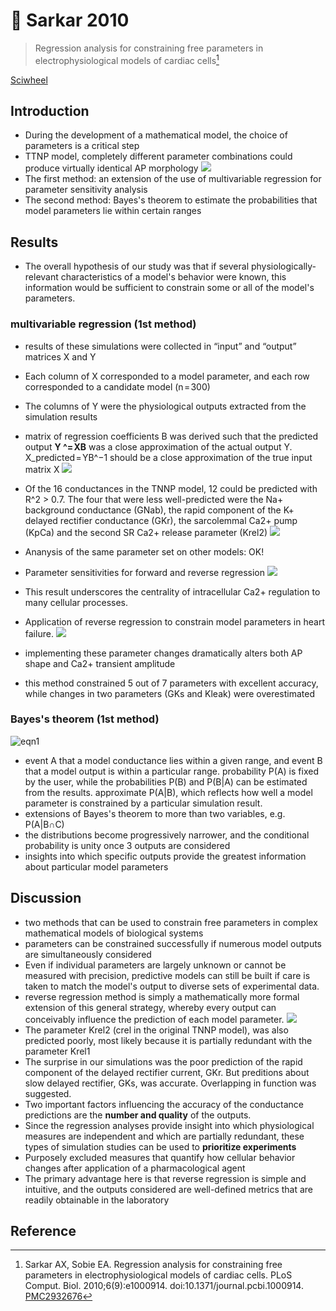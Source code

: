 # 📒 Sarkar 2010


> Regression analysis for constraining free parameters in electrophysiological models of cardiac cells[^Sarkar2010]

[Sciwheel](https://sciwheel.com/work/#/items/1271653)

<!--more-->

## Introduction
* During the development of a mathematical model, the choice of parameters is a critical step
* TTNP model, completely different parameter combinations could produce virtually identical AP morphology
  ![](https://journals.plos.org/ploscompbiol/article/figure/image?size=large&id=10.1371/journal.pcbi.1000914.g001)
* The first method: an extension of the use of multivariable regression for parameter sensitivity analysis
* The second method: Bayes's theorem to estimate the probabilities that model parameters lie within certain ranges

## Results
* The overall hypothesis of our study was that if several physiologically-relevant characteristics of a model's behavior were known, this information would be sufficient to constrain some or all of the model's parameters.

### multivariable regression (1st method)
* results of these simulations were collected in “input” and “output” matrices X and Y
* Each column of X corresponded to a model parameter, and each row corresponded to a candidate model (n = 300)
* The columns of Y were the physiological outputs extracted from the simulation results
* matrix of regression coefficients B was derived such that the predicted output **Y ^= XB** was a close approximation of the actual output Y. X_predicted = YB^−1 should be a close approximation of the true input matrix X
![](https://journals.plos.org/ploscompbiol/article/figure/image?size=large&id=10.1371/journal.pcbi.1000914.g002)

* Of the 16 conductances in the TNNP model, 12 could be predicted with R^2 > 0.7. The four that were less well-predicted were the Na+ background conductance (GNab), the rapid component of the K+ delayed rectifier conductance (GKr), the sarcolemmal Ca2+ pump (KpCa) and the second SR Ca2+ release parameter (Krel2)
![](https://journals.plos.org/ploscompbiol/article/figure/image?size=large&id=10.1371/journal.pcbi.1000914.g003)
* Ananysis of the same parameter set on other models: OK!

* Parameter sensitivities for forward and reverse regression
![](https://journals.plos.org/ploscompbiol/article/figure/image?size=large&id=10.1371/journal.pcbi.1000914.g004)
* This result underscores the centrality of intracellular Ca2+ regulation to many cellular processes.

* Application of reverse regression to constrain model parameters in heart failure.
![](https://journals.plos.org/ploscompbiol/article/figure/image?size=large&id=10.1371/journal.pcbi.1000914.g005)
* implementing these parameter changes dramatically alters both AP shape and Ca2+ transient amplitude
* this method constrained 5 out of 7 parameters with excellent accuracy, while changes in two parameters (GKs and Kleak) were overestimated

###  Bayes's theorem (1st method)
![eqn1](https://user-images.githubusercontent.com/40054455/86707785-e167a380-c04a-11ea-884e-b4ec418eefc2.jpg)
* event A that a model conductance lies within a given range, and event B that a model output is within a particular range. probability P(A) is fixed by the user, while the probabilities P(B) and P(B|A) can be estimated from the results. approximate P(A|B), which reflects how well a model parameter is constrained by a particular simulation result.
* extensions of Bayes's theorem to more than two variables, e.g. P(A|B∩C)
* the distributions become progressively narrower, and the conditional probability is unity once 3 outputs are considered
* insights into which specific outputs provide the greatest information about particular model parameters

## Discussion
* two methods that can be used to constrain free parameters in complex mathematical models of biological systems
* parameters can be constrained successfully if numerous model outputs are simultaneously considered
* Even if individual parameters are largely unknown or cannot be measured with precision, predictive models can still be built if care is taken to match the model's output to diverse sets of experimental data.
* reverse regression method is simply a mathematically more formal extension of this general strategy, whereby every output can conceivably influence the prediction of each model parameter.
![](https://journals.plos.org/ploscompbiol/article/figure/image?size=large&id=10.1371/journal.pcbi.1000914.g006)
* The parameter Krel2 (crel in the original TNNP model), was also predicted poorly, most likely because it is partially redundant with the parameter Krel1
* The surprise in our simulations was the poor prediction of the rapid component of the delayed rectifier current, GKr. But preditions about slow delayed rectifier, GKs, was accurate. Overlapping in function was suggested.
* Two important factors influencing the accuracy of the conductance predictions are the **number and quality** of the outputs.
* Since the regression analyses provide insight into which physiological measures are independent and which are partially redundant, these types of simulation studies can be used to **prioritize experiments**
* Purposely excluded measures that quantify how cellular behavior changes after application of a pharmacological agent
* The primary advantage here is that reverse regression is simple and intuitive, and the outputs considered are well-defined metrics that are readily obtainable in the laboratory

## Reference
[^Sarkar2010]: Sarkar AX, Sobie EA. Regression analysis for constraining free parameters in electrophysiological models of cardiac cells. PLoS Comput. Biol. 2010;6(9):e1000914. doi:10.1371/journal.pcbi.1000914. [PMC2932676](https://www.ncbi.nlm.nih.gov/pmc/articles/PMC2932676/)

